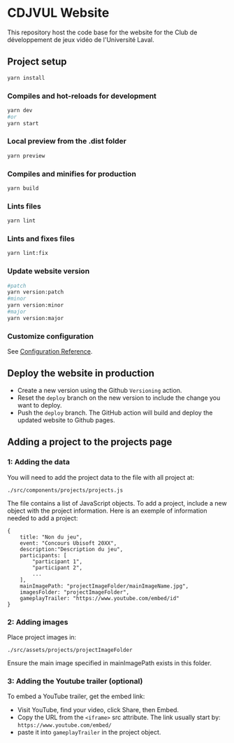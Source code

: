 # CDJVUL Website

This repository host the code base for the website for the Club de développement de jeux vidéo de l'Université Laval.

## Project setup
```bash
yarn install
```

### Compiles and hot-reloads for development
```bash
yarn dev
#or
yarn start
```

### Local preview from the .dist folder
```bash
yarn preview
```

### Compiles and minifies for production
```bash
yarn build
```

### Lints files
```bash
yarn lint
```

### Lints and fixes files
```bash
yarn lint:fix
```

### Update website version
```bash
#patch
yarn version:patch
#minor
yarn version:minor
#major
yarn version:major
```

### Customize configuration
See [Configuration Reference](https://cli.vuejs.org/config/).

## Deploy the website in production
- Create a new version using the Github `Versioning` action.
- Reset the `deploy` branch on the new version to include the change you want to deploy. 
- Push the `deploy` branch. The GitHub action will build and deploy the updated website to Github pages.

## Adding a project to the projects page

### 1: Adding the data
You will need to add the project data to the file with all project at:
```
./src/components/projects/projects.js
``` 
The file contains a list of JavaScript objects. To add a project, include a new object with the project information. Here is an exemple of information needed to add a project:
```
{
    title: "Non du jeu",
    event: "Concours Ubisoft 20XX",
    description:"Description du jeu",
    participants: [
        "participant 1",
        "participant 2",
        ...
    ],
    mainImagePath: "projectImageFolder/mainImageName.jpg",
    imagesFolder: "projectImageFolder",
    gameplayTrailer: "https://www.youtube.com/embed/id"
}
```

### 2: Adding images
Place project images in:

```
./src/assets/projects/projectImageFolder
```
Ensure the main image specified in mainImagePath exists in this folder.

### 3: Adding the Youtube trailer (optional)
To embed a YouTube trailer, get the embed link:

- Visit YouTube, find your video, click Share, then Embed.
- Copy the URL from the `<iframe>` src attribute. The link usually start by: `https://www.youtube.com/embed/` 
- paste it into `gameplayTrailer` in the project object.
